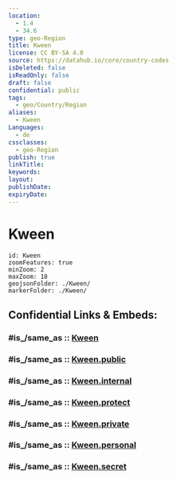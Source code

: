 ```yaml
---
location:
  - 1.4
  - 34.6
type: geo-Region
title: Kween
license: CC BY-SA 4.0
source: https://datahub.io/core/country-codes
isDeleted: false
isReadOnly: false
draft: false
confidential: public
tags:
  - geo/Country/Region
aliases:
  - Kween
Languages:
  - de
cssclasses:
  - geo-Region
publish: true
linkTitle:
keywords:
layout:
publishDate:
expiryDate:
---
```


# Kween

```leaflet
id: Kween
zoomFeatures: true 
minZoom: 2 
maxZoom: 18
geojsonFolder: ./Kween/
markerFolder: ./Kween/
```


## Confidential Links & Embeds: 

### #is_/same_as :: [Kween](/_Standards/Earth/Continent/Africa/Africa~Central/Uganda/regions~Uganda/Uganda~East/Kween.md) 

### #is_/same_as :: [Kween.public](/_public/Earth/Continent/Africa/Africa~Central/Uganda/regions~Uganda/Uganda~East/Kween.public.md) 

### #is_/same_as :: [Kween.internal](/_internal/Earth/Continent/Africa/Africa~Central/Uganda/regions~Uganda/Uganda~East/Kween.internal.md) 

### #is_/same_as :: [Kween.protect](/_protect/Earth/Continent/Africa/Africa~Central/Uganda/regions~Uganda/Uganda~East/Kween.protect.md) 

### #is_/same_as :: [Kween.private](/_private/Earth/Continent/Africa/Africa~Central/Uganda/regions~Uganda/Uganda~East/Kween.private.md) 

### #is_/same_as :: [Kween.personal](/_personal/Earth/Continent/Africa/Africa~Central/Uganda/regions~Uganda/Uganda~East/Kween.personal.md) 

### #is_/same_as :: [Kween.secret](/_secret/Earth/Continent/Africa/Africa~Central/Uganda/regions~Uganda/Uganda~East/Kween.secret.md)


